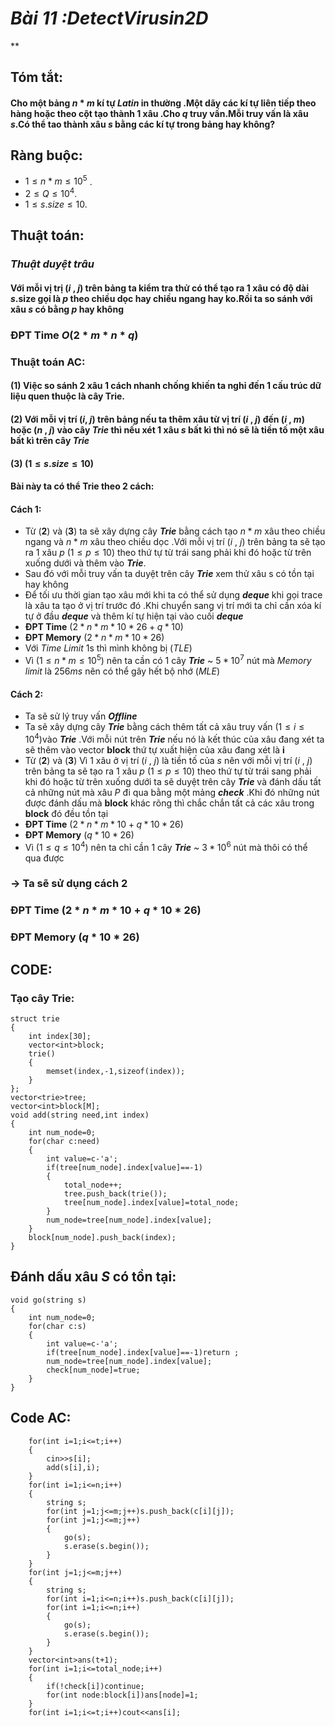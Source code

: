 # ***Bài 11 :DetectVirusin2D***
**
## **Tóm tắt**:
#### Cho một bảng $n$ * $m$ kí tự $Latin$ in thường .Một dãy các kí tự liên tiếp theo hàng hoặc theo cột tạo thành 1 xâu .Cho $q$ truy vấn.Mỗi truy vấn là xâu $s$.Có thể tao thành xâu $s$ bằng các kí tự trong bảng hay không? 
## **Ràng buộc:**
- $1 \le n*m \le 10^{5}$ .
- $2 \le Q \le 10^{4}$.
- $1 \le s.size \le 10$.
## **Thuật toán**:
### ***Thuật duyệt trâu***
#### Với mỗi vị trị ($i$ , $j$) trên bảng ta kiểm tra thử có thể tạo ra 1 xâu có độ dài $s$.size gọi là $p$ theo chiều dọc hay chiều ngang hay ko.Rồi ta so sánh với xâu $s$ có bằng $p$ hay không
### ĐPT Time *O*($2 * m * n * q$)
### **Thuật toán AC**:
#### (**1**) Việc so sánh 2 xâu 1 cách nhanh chống khiến ta nghỉ đến 1 cấu trúc dữ liệu quen thuộc là cây Trie.
#### (**2**) Với mỗi vị trí ($i$, $j$) trên bảng nếu ta thêm xâu từ vị trí ($i$ , $j$) đến ($i$ , $m$) hoặc ($n$ , $j$) vào cây ***Trie*** thì nếu xét 1 xâu $s$ bất kì thì nó sẽ là tiền tố một xâu bất kì trên cây ***Trie*** 
#### (**3**) ($1 \le s.size \le 10$)
#### Bài này ta có thể Trie theo 2 cách:
#### **Cách 1**:
- Từ (**2**) và (**3**) ta sẽ xây dựng cây ***Trie*** bằng cách tạo $n * m$ xâu theo chiều ngang và $n * m$ xâu theo chiều dọc .Với mỗi vị trí ($i$ , $j$) trên bảng ta sẽ tạo ra 1 xâu $p$ ($1 \le p \le 10$) theo thứ tự từ trái sang phải khi đó hoặc từ trên xuống dưới và thêm vào ***Trie***.
- Sau đó với mỗi truy vấn ta duyệt trên cây ***Trie*** xem thử xâu s có tồn tại hay không
- Để tối ưu thời gian tạo xâu mới khi  ta có thể sử dụng ***deque*** khi gọi trace là xâu ta tạo ở vị trí trước đó .Khi chuyển sang vị trí mới ta chỉ cần xóa kí tự ở đầu ***deque*** và thêm kí tự hiện tại vào cuối ***deque*** 
- **ĐPT Time** ($2 * n * m * 10 * 26+q*10$)
- **ĐPT Memory** ($2 * n * m * 10 * 26$)
- Với $Time$ $Limit$ 1s thì mình không bị ($TLE$)
- Vì ($1 \le n * m \le 10^{5}$) nên ta cần có 1 cây ***Trie*** ~ $5*10^{7}$ nút mà $Memory$ $limit$  là $256ms$ nên có thể gây hết bộ nhớ ($MLE$)
#### **Cách 2**:
- Ta sẽ sử lý truy vấn ***Offline***
- Ta sẽ xây dựng cây ***Trie*** bằng cách thêm tất cả xâu truy vấn ($1 \le i \le 10^{4}$)vào ***Trie***  .Với mỗi nút trên ***Trie*** nếu nó là kết thúc của xâu đang xét ta sẽ thêm vào vector **block** thứ tự xuất hiện của xâu đang xét là **i** 
- Từ (**2**) và (**3**) Vì 1 xâu ở vị trí ($i$ , $j$) là tiền tố của $s$ nên với mỗi vị trí ($i$ , $j$) trên bảng ta sẽ tạo ra 1 xâu $p$ ($1 \le p \le 10$) theo thứ tự từ trái sang phải khi đó hoặc từ trên xuống dưới ta sẽ duyệt trên cây ***Trie*** và đánh dấu tất cả những nút mà xâu *P* đi qua bằng một mảng ***check*** .Khi đó những nút được đánh dấu mà **block** khác rõng thì chắc chắn tất cả các xâu trong **block** đó  đều tồn tại  
-  **ĐPT Time** ($2 * n * m * 10+q * 10 * 26$)
-  **ĐPT Memory** ($q * 10 * 26$)
- Vì ($1 \le q \le 10^{4}$) nên ta chỉ cần 1 cây ***Trie*** ~ $3*10^{6}$ nút mà thôi có thể qua được
### -> Ta sẽ sử dụng cách 2 
### **ĐPT Time** ($2 * n * m * 10+q*10 *26$)
### **ĐPT Memory** ($q * 10 * 26$)
## **CODE:**
### **Tạo cây Trie**:
```
struct trie
{
    int index[30];
    vector<int>block;
    trie()
    {
        memset(index,-1,sizeof(index));
    }
};
vector<trie>tree;
vector<int>block[M];
void add(string need,int index)
{
    int num_node=0;
    for(char c:need)
    {
        int value=c-'a';
        if(tree[num_node].index[value]==-1)
        {
            total_node++;
            tree.push_back(trie());
            tree[num_node].index[value]=total_node;
        }
        num_node=tree[num_node].index[value];
    }
    block[num_node].push_back(index);
}
```
## **Đánh dấu xâu ***S*** có tồn tại:**
```
void go(string s)
{
    int num_node=0;
    for(char c:s)
    {
        int value=c-'a';
        if(tree[num_node].index[value]==-1)return ;
        num_node=tree[num_node].index[value];
        check[num_node]=true;
    }
}
```
## **Code AC:**
```
    for(int i=1;i<=t;i++)
    {
        cin>>s[i];
        add(s[i],i);
    }
    for(int i=1;i<=n;i++)
    {
        string s;
        for(int j=1;j<=m;j++)s.push_back(c[i][j]);
        for(int j=1;j<=m;j++)
        {
            go(s);
            s.erase(s.begin());
        }
    }
    for(int j=1;j<=m;j++)
    {
        string s;
        for(int i=1;i<=n;i++)s.push_back(c[i][j]);
        for(int i=1;i<=n;i++)
        {
            go(s);
            s.erase(s.begin());
        }
    }
    vector<int>ans(t+1);
    for(int i=1;i<=total_node;i++)
    {
        if(!check[i])continue;
        for(int node:block[i])ans[node]=1;
    }
    for(int i=1;i<=t;i++)cout<<ans[i];
```

 
 
 



